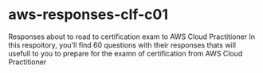 # aws-responses-clf-c01
Responses about to road to certification exam to AWS Cloud Practitioner
In this respoitory, you'll find 60 questions with their responses thats will usefull to you to prepare for the examn of certification from AWS Cloud Practitioner 
